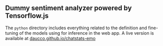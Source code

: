 ## Dummy sentiment analyzer powered by Tensorflow.js

The `python` directory includes everything related to the definition and fine-tuning of the models using for inference in the web app.
A live version is available at [daucco.github.io/chatstats-emo](https://daucco.github.io/chatstats-emo/)
